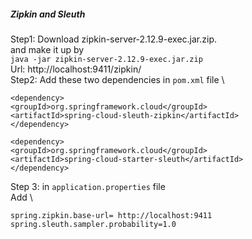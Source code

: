 ##### Zipkin and Sleuth
Step1: Download zipkin-server-2.12.9-exec.jar.zip.  
and make it up by \
```java -jar zipkin-server-2.12.9-exec.jar.zip``` \
Url: http://localhost:9411/zipkin/ \
Step2: Add these two dependencies in ```pom.xml``` file \
```
<dependency>
<groupId>org.springframework.cloud</groupId>
<artifactId>spring-cloud-sleuth-zipkin</artifactId>
</dependency>

<dependency>
<groupId>org.springframework.cloud</groupId>
<artifactId>spring-cloud-starter-sleuth</artifactId>
</dependency>
```
Step 3:
in ```application.properties``` file \
Add \
```
spring.zipkin.base-url= http://localhost:9411
spring.sleuth.sampler.probability=1.0
```
